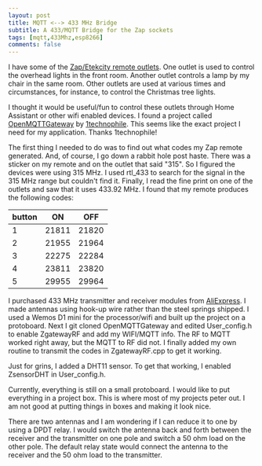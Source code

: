 ```yaml
---
layout: post
title: MQTT <--> 433 MHz Bridge
subtitle: A 433/MQTT Bridge for the Zap sockets
tags: [mqtt,433Mhz,esp8266]
comments: false
---
```


I have some of the [Zap/Etekcity remote outlets](https://www.etekcity.com/product/100068).
One outlet is used to control the overhead lights in the front room.
Another outlet controls a lamp by my chair in the same room.
Other outlets are used at various times and circumstances, for instance, to control the Christmas tree lights.

I thought it would be useful/fun to control these outlets through Home Assistant or other wifi enabled devices.
I found a project called [OpenMQTTGateway](https://github.com/1technophile/OpenMQTTGateway) by [1technophile](https://1technophile.blogspot.com/).
This seems like the exact project I need for my application. Thanks 1technophile!

The first thing I needed to do was to find out what codes my Zap remote generated.
And, of course, I go down a rabbit hole post haste.
There was a sticker on my remote and on the outlet that said "315".
So I figured the devices were using 315 MHz.
I used rtl_433 to search for the signal in the 315 MHz range but couldn't find it.
Finally, I read the fine print on one of the outlets and saw that it uses 433.92 MHz.
I found that my remote produces the following codes:  

| button | ON | OFF |
| ------ | ----- | ----- |
| 1 | 21811 | 21820 |
| 2 | 21955 | 21964 |
| 3 | 22275 | 22284 |
| 4 | 23811 | 23820 |
| 5 | 29955 | 29964 |

I purchased 433 MHz transmitter and receiver modules from [AliExpress](https://www.aliexpress.com/item/32859613401.html).
I made antennas using hook-up wire rather than the steel springs shipped.
I used a Wemos D1 mini for the processor/wifi and built up the project on a protoboard.
Next I git cloned OpenMQTTGateway and edited User_config.h to enable ZgatewayRF and add my WIFI/MQTT info.
The RF to MQTT worked right away, but the MQTT to RF did not.
I finally added my own routine to transmit the codes in ZgatewayRF.cpp to get it working.

Just for grins, I added a DHT11 sensor. To get that working, I enabled ZsensorDHT in User_config.h.

Currently, everything is still on a small protoboard.
I would like to put everything in a project box.
This is where most of my projects peter out.
I am not good at putting things in boxes and making it look nice.

There are two antennas and I am wondering if I can reduce it to one by using a DPDT relay.
I would switch the antenna back and forth between the receiver and the transmitter on one pole and switch a 50 ohm load on the other pole.
The default relay state would connect the antenna to the receiver and the 50 ohm load to the transmitter.
